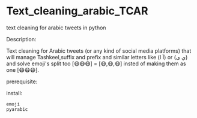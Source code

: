 # Text_cleaning_arabic_TCAR
text cleaning for arabic tweets in python



Description:

Text cleaning for Arabic tweets (or any kind of social media platforms) that will manage Tashkeel,suffix and prefix and similar letters like (آ ا) or (ي ى) and solve emoji's split too [😷😷😷] = [😷,😷,😷] insted of making them as one [😷😷😷].


prerequisite:

install:

    emoji
    pyarabic



